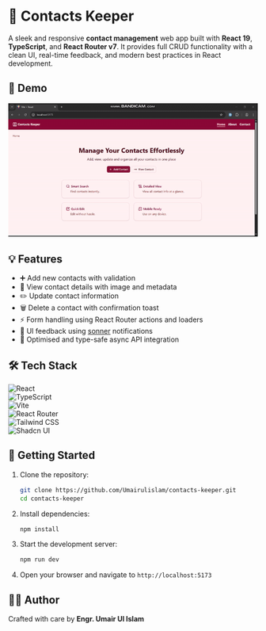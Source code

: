 # 📇 Contacts Keeper

A sleek and responsive **contact management** web app built with **React 19**, **TypeScript**, and **React Router v7**.
It provides full CRUD functionality with a clean UI, real-time feedback, and modern best practices in React development.

## 🎥 Demo

![Demo](/src/assets/demo.gif)

## 💡 Features

- ➕ Add new contacts with validation
- 🧾 View contact details with image and metadata
- ✏️ Update contact information
- 🗑️ Delete a contact with confirmation toast
- ⚡ Form handling using React Router actions and loaders
- 💬 UI feedback using [sonner](https://sonner.emilkowal.dev/) notifications
- 🔄 Optimised and type-safe async API integration

## 🛠 Tech Stack

![React](https://img.shields.io/badge/React-61DAFB?style=for-the-badge&logo=react&logoColor=white)  
![TypeScript](https://img.shields.io/badge/TypeScript-3178C6?style=for-the-badge&logo=typescript&logoColor=white)  
![Vite](https://img.shields.io/badge/Vite-646CFF?style=for-the-badge&logo=vite&logoColor=white)  
![React Router](https://img.shields.io/badge/React_Router-CA4245?style=for-the-badge&logo=react-router&logoColor=white)  
![Tailwind CSS](https://img.shields.io/badge/Tailwind_CSS-06B6D4?style=for-the-badge&logo=tailwindcss&logoColor=white)  
![Shadcn UI](https://img.shields.io/badge/Shadcn_UI-000000?style=for-the-badge&logo=radixui&logoColor=white)

## 🚀 Getting Started

1. Clone the repository:

   ```bash
   git clone https://github.com/Umairulislam/contacts-keeper.git
   cd contacts-keeper
   ```

2. Install dependencies:
   ```bash
   npm install
   ```
3. Start the development server:
   ```bash
   npm run dev
   ```
4. Open your browser and navigate to `http://localhost:5173`

## 👨‍💼 Author

Crafted with care by **Engr. Umair Ul Islam**

